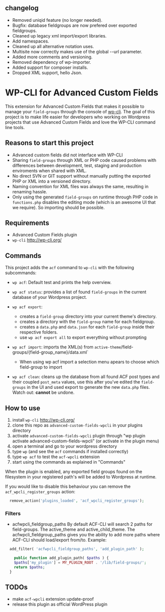 ## changelog

- Removed uniqid feature (no longer needed).
- Bugfix: database fieldgroups are now prefered over exported fieldgroups.
- Cleaned up legacy xml import/export libraries.
- Add namespaces.
- Cleaned up all alternative notation uses.
- Multisite now correctly makes use of the global --url parameter.
- Added more comments and versioning.
- Removed dependency of wp-importer.
- Added support for composer installs.
- Dropped XML support, hello Json.


# WP-CLI for Advanced Custom Fields

This extension for Advanced Custom Fields that makes it possible to manage your `field-groups` through the console of [wp-cli](http://http://wp-cli.org/). The goal of this project is to make life easier for developers who working on Wordpress projects that use Advanced Custom Fields and love the WP-CLI command line tools.


## Reasons to start this project

* Advanced custom fields did not interface with WP-CLI
* Sharing `field-groups` through XML or PHP code caused problems with differences between development, test, staging and production enviroments when shared with XML.
* No direct SVN or GIT support without manually putting the exported PHP or XML into a versioned directory.
* Naming convention for XML files was always the same, resulting in renaming hassle.
* Only using the generated `field-groups` on runtime through PHP code in `functions.php` disables the editing mode (which is an awesome UI that we require). So importing should be possible.

## Requirements

* Advanced Custom Fields plugin
* `wp-cli` http://wp-cli.org/


## Commands

This project adds the `acf` command to `wp-cli` with the following subcommands:

* `wp acf`: Default test and prints the help overview.
* `wp acf status`: provides a list of found `field-groups` in the current database of your Wordpress project.
* `wp acf export`:
  * creates a `field-group` directory into your current theme's directory.
  * creates a directory with the `field-group` name for each fieldgroup.
  * creates a `data.php` and `data.json` for each `field-group` inside their respective folders.
  * use `wp acf export all` to export everything without prompting

* `wp acf import`: imports the XML(s) from `active-theme`/field-groups/{field-group_name}/data.xml`
  * When using wp acf import a selection menu apears to choose which field-group to import

* `wp acf clean`: cleans up the database from all found ACF post types and their coupled `post_meta` values, use this after you've edited the `field-groups` in the UI and used export to generate the new `data.php` files. Watch out: __cannot__ be undone.


## How to use

1. install `wp-cli` http://wp-cli.org/
2. clone this repo as `advanced-custom-fields-wpcli` in your plugins directory
3. activate `advanced-custom-fields-wpcli` plugin through "wp plugin activate advanced-custom-fields-wpcli" (or activate in the plugin menu)
4. open a terminal and go to your wordpress directory
5. type `wp` (and see the `acf` commands if installed correctly)
6. type `wp acf` to test the `acf-wpcli` extension
7. start using the commands as explained in "Commands"

When the plugin is enabled, any exported field groups found on the filesystem in your registered path's will be added to Wordpress at runtime.

If you would like to disable this behaviour you can remove the `acf_wpcli_register_groups` action:
```php
  remove_action('plugins_loaded', 'acf_wpcli_register_groups');
```

### Filters

* acfwpcli_fieldgroup_paths
	By default ACF-CLI will search 2 paths for field-groups. The active_theme and active_child_theme.
	The acfwpcli_fieldgroup_paths gives you the ability to add more paths where ACF-CLI should load/export from/to.
	Example:
```php
  add_filter( 'acfwpcli_fieldgroup_paths', 'add_plugin_path' );

	public function add_plugin_path( $paths ) {
    $paths['my_plugin'] = MY_PLUGIN_ROOT . '/lib/field-groups/';
    return $paths;
  }
````


## TODOs

* make `acf-wpcli` extension update-proof
* release this plugin as official WordPress plugin